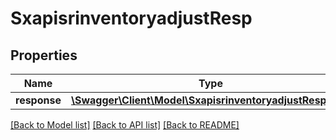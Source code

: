 # SxapisrinventoryadjustResp

## Properties
Name | Type | Description | Notes
------------ | ------------- | ------------- | -------------
**response** | [**\Swagger\Client\Model\SxapisrinventoryadjustResponse**](SxapisrinventoryadjustResponse.md) |  | [optional] 

[[Back to Model list]](../README.md#documentation-for-models) [[Back to API list]](../README.md#documentation-for-api-endpoints) [[Back to README]](../README.md)


